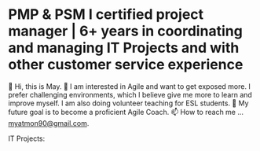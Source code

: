 # PMP & PSM I certified project manager | 6+ years in coordinating and managing IT Projects and with other customer service experience

👋 Hi, this is May.
👀 I am interested in Agile and want to get exposed more. I prefer challenging environments, which I believe give me more to learn and improve myself. I am also doing volunteer teaching for ESL students.
💞️ My future goal is to become a proficient Agile Coach.
📫 How to reach me ... myatmon90@gmail.com.

IT Projects:

